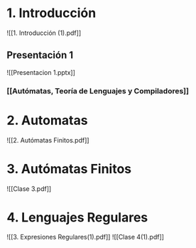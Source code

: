 # 1. Introducción
![[1. Introducción (1).pdf]]
## Presentación 1

![[Presentacion 1.pptx]]

### [[Autómatas, Teoría de Lenguajes y Compiladores]]

# 2. Automatas
![[2. Autómatas Finitos.pdf]]



# 3. Autómatas Finitos



![[Clase 3.pdf]]


# 4. Lenguajes Regulares
![[3. Expresiones Regulares(1).pdf]]
![[Clase 4(1).pdf]]